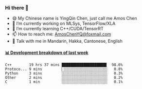 ### Hi there 👋
- 😄 My Chinese name is YingQin Chen, just call me Amos Chen
- 🔭 I’m currently working on MLSys, TensorFlow/XLA
- 🌱 I’m currently learning C++/CUDA/TensorRT
- 📫 How to reach me: AmosChenYQ@foxmail.com
- 💬 Talk with me in Mandarin, Hakka, Cantonese, English

<!-- waka-box start -->
#### <a href="https://gist.github.com/becb911736b10de673d72f2a472b1e52" target="_blank">📊 Development breakdown of last week</a>
```text
C++        19 hrs 37 mins ████████████████████▋  98.6%
Protoco... 9 mins         ▏░░░░░░░░░░░░░░░░░░░░   0.8%
Python     3 mins         ░░░░░░░░░░░░░░░░░░░░░   0.3%
Other      2 mins         ░░░░░░░░░░░░░░░░░░░░░   0.2%
C          1 min          ░░░░░░░░░░░░░░░░░░░░░   0.1%
```
<!-- waka-box end -->


<!--
**AmosChenYQ/AmosChenYQ** is a ✨ _special_ ✨ repository because its `README.md` (this file) appears on your GitHub profile.

Here are some ideas to get you started:

- 🔭 I’m currently working on 
- 🌱 I’m currently learning ...
- 👯 I’m looking to collaborate on ...
- 🤔 I’m looking for help with ...
- 📫 How to reach me: AmosChenYQ@foxmail.com
- 😄 Pronouns: ...
- ⚡ Fun fact: ...
-->
